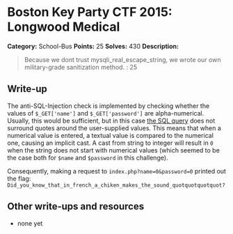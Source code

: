 # Boston Key Party CTF 2015: Longwood Medical

**Category:** School-Bus
**Points:** 25
**Solves:** 430
**Description:**

> Because we dont trust mysqli_real_escape_string, we wrote our own military-grade sanitization method. : 25

## Write-up

The anti-SQL-Injection check is implemented by checking whether the values of `$_GET['name']` and `$_GET['password']` are alpha-numerical.
Usually, this would be sufficient, but in this case [the SQL query](https://github.com/ctfs/write-ups-2015/blob/ddbc91270893ac39adbd5640a3f82e005875d2d0/boston-key-party-2015/school-bus/longwood-medical/52.10.107.64:8005/index.txt#L17) does not surround quotes around the user-supplied values. This means that when a numerical value is entered, a textual value is compared to the numerical one, causing an implicit cast.
A cast from string to integer will result in `0` when the string does not start with numerical values (which seemed to be the case both for `$name` and `$password` in this challenge).

Consequently, making a request to `index.php?name=0&password=0` printed out the flag: `Did_you_know_that_in_french_a_chiken_makes_the_sound_quotquotquotquot?`

## Other write-ups and resources

* none yet